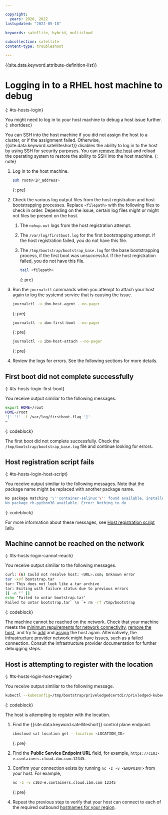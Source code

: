 ```yaml
---

copyright:
  years: 2020, 2022
lastupdated: "2022-05-18"

keywords: satellite, hybrid, multicloud

subcollection: satellite
content-type: troubleshoot

---
```


{{site.data.keyword.attribute-definition-list}}

# Logging in to a RHEL host machine to debug
{: #ts-hosts-login}

You might need to log in to your host machine to debug a host issue further.
{: shortdesc}

You can SSH into the host machine if you did not assign the host to a cluster, or if the assignment failed. Otherwise, {{site.data.keyword.satelliteshort}} disables the ability to log in to the host by using SSH for security purposes. You can [remove the host](/docs/satellite?topic=satellite-host-remove) and reload the operating system to restore the ability to SSH into the host machine.
{: note}

1. Log in to the host machine.
    ```sh
    ssh root@<IP_address>
    ```
    {: pre}

2. Check the various log output files from the host registration and host bootstrapping processes. Replace `<filepath>` with the following files to check in order. Depending on the issue, certain log files might or might not files be present on the host.

    1. The `nohup.out` logs from the host registration attempt.
    2. The `/var/log/firstboot.log` for the first bootstrapping attempt. If the host registration failed, you do not have this file.
    3. The `/tmp/bootstrap/bootstrap_base.log` for the base bootstrapping process, if the first boot was unsuccessful. If the host registration failed, you do not have this file.
    
        ```sh
        tail <filepath>
        ```
        {: pre}

3. Run the `journalctl` commands when you attempt to attach your host again to log the systemd service that is causing the issue.

    ```sh
    journalctl -u ibm-host-agent --no-pager
    ```
    {: pre}
    
    ```sh
    journalctl -u ibm-first-boot --no-pager
    ```
    {: pre}
    
    ```sh
    journalctl -u ibm-host-attach --no-pager
    ```
    {: pre}
   
    
4. Review the logs for errors. See the following sections for more details.


## First boot did not complete successfully
{: #ts-hosts-login-first-boot}

You receive output similiar to the following messages.

```sh
export HOME=/root
HOME=/root
'[' '!' -f /var/log/firstboot.flag ']'
~
```
{: codeblock}

The first boot did not complete successfully. Check the `/tmp/bootstrap/bootstrap_base.log` file and continue looking for errors.

## Host registration script fails
{: #ts-hosts-login-host-script}

You receive output similiar to the following messages. Note that the package name might be replaced with another package name.

```sh
No package matching '\''container-selinux'\'' found available, installed or updated
No package rh-python36 available. Error: Nothing to do
```
{: codeblock}

For more information about these messages, see [Host registration script fails](/docs/satellite?topic=satellite-host-registration-script-fails).

## Machine cannot be reached on the network
{: #ts-hosts-login-cannot-reach}

You receive output similiar to the following messages.

```sh
curl: (6) Could not resolve host: <URL>.com; Unknown error
tar -xvf bootstrap.tar
tar: This does not look like a tar archive
tar: Exiting with failure status due to previous errors
[[ -n ‘’ ]]
echo ‘Failed to untar bootstrap.tar’
Failed to untar bootstrap.tar` \n `+ rm -rf /tmp/bootstrap
```
{: codeblock}

The machine cannot be reached on the network. Check that your machine meets the [minimum requirements for network connectivity](/docs/satellite?topic=satellite-host-reqs), [remove the host](/docs/satellite?topic=satellite-host-remove), and try to [add](/docs/satellite?topic=satellite-attach-hosts) and [assign](/docs/satellite?topic=satellite-assigning-hosts#host-assign-manual) the host again. Alternatively, the infrastructure provider network might have issues, such as a failed connection. Consult the infrastructure provider documentation for further debugging steps.

## Host is attempting to register with the location
{: #ts-hosts-login-host-register}

You receive output similiar to the following message.

```sh
kubectl --kubeconfig=/tmp/bootstrap/priveledgedcertdir/privledged-kubeconfig
```
{: codeblock}

The host is attempting to register with the location.

1. Find the {{site.data.keyword.satelliteshort}} control plane endpoint.

    ```sh
    ibmcloud sat location get --location <LOCATION_ID>
    ```
    {: pre}
    
2. Find the **Public Service Endpoint URL** field, for example, `https://c103-e.containers.cloud.ibm.com:12345`.
3. Confirm your connection exists by running `nc -z -v <ENDPOINT>` from your host. For example,
    
    ```sh
    nc -z -v c103-e.containers.cloud.ibm.com 12345
    ```
    {: pre}
    
4. Repeat the previous step to verify that your host can connect to each of the required outbound [hostnames for your region](/docs/satellite?topic=satellite-reqs-host-network#reqs-host-network-firewall-outbound).


